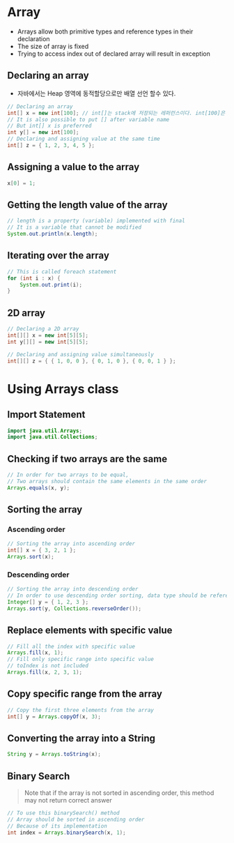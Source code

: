 # Array
- Arrays allow both primitive types and reference types in their declaration
- The size of array is fixed
- Trying to access index out of declared array will result in exception

## Declaring an array
- 자바에서는 Heap 영역에 동적할당으로만 배열 선언 할수 있다.

```java
// Declaring an array
int[] x = new int[100]; // int[]는 stack에 저장되는 레퍼런스이다. int[100]은 heap에 저장된다.
// It is also possible to put [] after variable name
// But int[] x is preferred
int y[] = new int[100];
// Declaring and assigning value at the same time
int[] z = { 1, 2, 3, 4, 5 };
```

## Assigning a value to the array
```java
x[0] = 1;
```

## Getting the length value of the array
```java
// length is a property (variable) implemented with final
// It is a variable that cannot be modified
System.out.println(x.length);
```

## Iterating over the array
```java
// This is called foreach statement
for (int i : x) {
    System.out.print(i);
}
```

## 2D array
```java
// Declaring a 2D array
int[][] x = new int[5][5];
int y[][] = new int[5][5];

// Declaring and assigning value simultaneously
int[][] z = { { 1, 0, 0 }, { 0, 1, 0 }, { 0, 0, 1 } };
```

# Using Arrays class

## Import Statement
```java
import java.util.Arrays;
import java.util.Collections;
```

## Checking if two arrays are the same
```java
// In order for two arrays to be equal,
// Two arrays should contain the same elements in the same order
Arrays.equals(x, y);
```

## Sorting the array

### Ascending order
```java
// Sorting the array into ascending order
int[] x = { 3, 2, 1 };
Arrays.sort(x);
```

### Descending order
```java
// Sorting the array into descending order
// In order to use descending order sorting, data type should be reference type
Integer[] y = { 1, 2, 3 };
Arrays.sort(y, Collections.reverseOrder());
```

## Replace elements with specific value
```java
// Fill all the index with specific value
Arrays.fill(x, 1);
// Fill only specific range into specific value
// toIndex is not included
Arrays.fill(x, 2, 3, 1);
```

## Copy specific range from the array
```java
// Copy the first three elements from the array
int[] y = Arrays.copyOf(x, 3);
```

## Converting the array into a String
```java
String y = Arrays.toString(x);
```

## Binary Search
> Note that if the array is not sorted in ascending order, this method may not return correct answer
```java
// To use this binarySearch() method
// Array should be sorted in ascending order
// Because of its implementation
int index = Arrays.binarySearch(x, 1);
```
